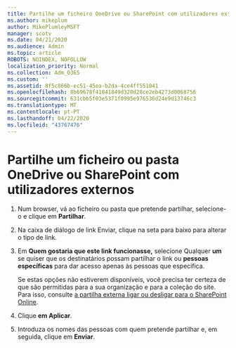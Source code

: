 ```yaml
---
title: Partilhe um ficheiro OneDrive ou SharePoint com utilizadores externos
ms.author: mikeplum
author: MikePlumleyMSFT
manager: scotv
ms.date: 04/21/2020
ms.audience: Admin
ms.topic: article
ROBOTS: NOINDEX, NOFOLLOW
localization_priority: Normal
ms.collection: Adm_O365
ms.custom: ''
ms.assetid: 8f5c866b-ec51-45ea-b2da-4ce4ff551041
ms.openlocfilehash: 8b69678f41841849d320d28ce2eb4273d0068756
ms.sourcegitcommit: 631cbb5f03e5371f0995e976536d24e9d13746c3
ms.translationtype: MT
ms.contentlocale: pt-PT
ms.lasthandoff: 04/22/2020
ms.locfileid: "43767476"
---
```

# <a name="share-a-onedrive-or-sharepoint-file-or-folder-with-external-users"></a>Partilhe um ficheiro ou pasta OneDrive ou SharePoint com utilizadores externos

1. Num browser, vá ao ficheiro ou pasta que pretende partilhar, selecione-o e clique em **Partilhar**.
    
2. Na caixa de diálogo de link Enviar, clique na seta para baixo para alterar o tipo de link.
    
3. Em **Quem gostaria que este link funcionasse,** selecione Qualquer **um** se quiser que os destinatários possam partilhar o link ou **pessoas específicas** para dar acesso apenas às pessoas que especifica. 
    
    Se estas opções não estiverem disponíveis, você precisa ter certeza de que são permitidas para a sua organização e para a coleção do site. Para isso, consulte [a partilha externa ligar ou desligar para o SharePoint Online](https://go.microsoft.com/fwlink/?linkid=866426).
    
4. Clique **em Aplicar**.
    
5. Introduza os nomes das pessoas com quem pretende partilhar e, em seguida, clique em **Enviar**.
    

